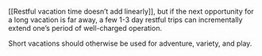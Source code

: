 [[Restful vacation time doesn’t add linearly]], but if the next opportunity for a long vacation is far away, a few 1-3 day restful trips can incrementally extend one’s period of well-charged operation.

Short vacations should otherwise be used for adventure, variety, and play.